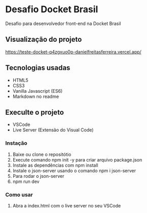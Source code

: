 # Desafio Docket Brasil
Desafio para desenvolvedor front-end na Docket Brasil

## Visualização do projeto
https://teste-docket-q4zgxuo0p-danielfreitasferreira.vercel.app/

## Tecnologias usadas
* HTML5
* CSS3
* Vanilla Javascript (ES6)
* Markdown no readme

## Execulte o projeto
* VSCode
* Live Server (Extensão do Visual Code)

### Instação
1. Baixe ou clone o repositótio
2. Execute comando npm init -y para criar arquivo package.json
3. Instale as dependências com npm install 
4. Instale o json-server usando o comando npm i json-server 
5. Para rodar o json-server 
6. npm run dev

### Como usar
1. Abra a index.html com o live server no seu VSCode
